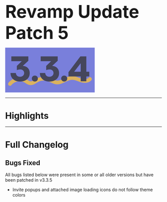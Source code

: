 <h1 style="font-size:4em;margin-bottom:0.25em;">
    Revamp Update Patch 5
</h1>

<img src="/public/v3.3.4.svg" height="10%" alt="v3.3.1">

<hr>

<!-- Released on Friday, March 1st, 2024

<hr> -->

<style>
    h1 {
        font-size: 2em;
    }
</style>

# Highlights

<hr>

# Full Changelog

## Bugs Fixed

All bugs listed below were present in some or all older versions but have been patched in v3.3.5

- Invite popups and attached image loading icons do not follow theme colors

<!-- 
<hr>

Backup Google Chat Revamp Update Patch 4 (v3.3.4), Released 3/1/2024  
<img src="../public/logo.svg" height="10%" alt="Backup Google Chat"> -->
